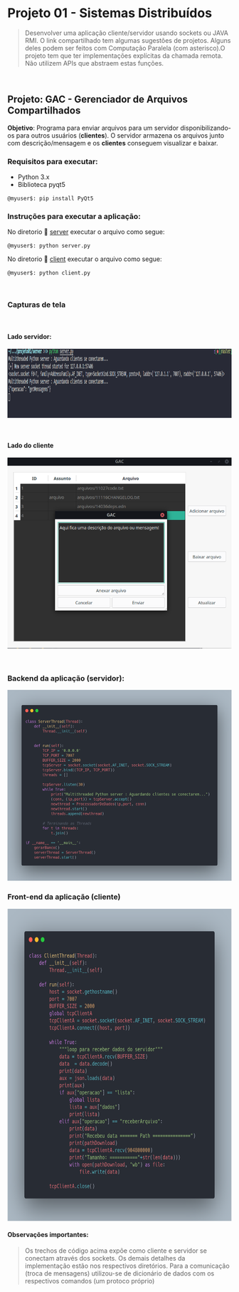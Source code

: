 # Projeto 01 - Sistemas Distribuídos 

> Desenvolver uma aplicação cliente/servidor usando sockets ou JAVA RMI. O link compartilhado tem algumas sugestões de projetos. Alguns deles podem ser feitos com Computação Paralela (com asterisco).O projeto tem que ter implementações explícitas da chamada remota. Não utilizem APIs que abstraem estas funções.

<br>

## Projeto: GAC - Gerenciador de Arquivos Compartilhados

**Objetivo**: Programa para enviar arquivos para um servidor disponibilizando-os para outros usuários (**clientes**).
O servidor armazena os arquivos junto com descrição/mensagem e os **clientes** conseguem visualizar e baixar.

### Requisitos para executar:

* Python 3.x
* Biblioteca pyqt5 

```console
@myuser$: pip install PyQt5
```

### Instruções para executar a aplicação:

No diretorio :file_folder: [server](server) executar o arquivo como segue: 

```console
@myuser$: python server.py
```
No diretorio :file_folder: [client](client) executar o arquivo como segue: 

```console
@myuser$: python client.py
```
<br>

### Capturas de tela

<br>

#### Lado servidor: 
<p align = 'center'>
    <img src='./assets/server.png' width='1187' height = '155'>
</p>

<br>

#### Lado do cliente
<p align = 'center'>
    <img src='./assets/client.png' width='600' height = '428'>
</p>

<br>

### Backend da aplicação (servidor):

<p align = 'center'>
    <img src='./assets/codeServer.png' width='600' height = '428'>
</p>

### Front-end da aplicação (cliente)

<p align = 'center'>
    <img src='./assets/codeClient.png' width='600' height = '700'>
</p>

#### Observações importantes:
> Os trechos de código acima expõe como cliente e servidor se conectam através dos sockets. Os demais detalhes da implementação estão nos respectivos diretórios. Para a comunicação (troca de mensagens) utilizou-se de dicionário de dados com os respectivos comandos (um protoco próprio)